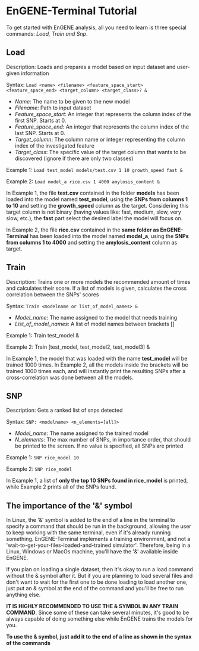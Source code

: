 # EnGENE-Terminal Tutorial

To get started with EnGENE analysis, all you need to learn is three special commands: *Load, Train and Snp*.

## Load

Description: Loads and prepares a model based on input dataset and user-given information

Syntax: `Load <name> <filename> <feature_space_start> <feature_space_end> <target_column> <target_class>? &`

- *Name*: The name to be given to the new model
- *Filename*: Path to input dataset
- *Feature_space_start*: An integer that represents the column index of the first SNP. Starts at 0.
- *Feature_space_end*: An integer that represents the column index of the last SNP. Starts at 0.
- *Target_column*: The column name or integer representing the column index of the investigated feature
- *Target_class*: The specific value of the target column that wants to be discovered (ignore if there are only two classes)

Example 1: `Load test_model models/test.csv 1 10 growth_speed fast &`

Example 2: `Load model_a rice.csv 1 4000 amylosis_content &`

In Example 1, the file **test.csv** contained in the folder **models** has been loaded into the model named **test_model**, using the **SNPs from columns 1 to 10** and setting the **growth_speed** column as the target. Considering this target column is not binary (having values like: fast, medium, slow, very slow, etc.), the **fast** part select the desired label the model will focus on.

In Example 2, the file **rice.csv** contained in the **same folder as EnGENE-Terminal** has been loaded into the model named **model_a**, using the **SNPs from columns 1 to 4000** and setting the **amylosis_content** column as target.

## Train

Description: Trains one or more models the recommended amount of times and calculates their score. If a list of models is given, calculates the cross correlation between the SNPs' scores

Syntax: `Train <modelname or list_of_model_names> &`

- *Model_name*: The name assigned to the model that needs training
- *List_of_model_names*: A list of model names between brackets []

Example 1: Train test_model &

Example 2: Train [test_model, test_model2, test_model3] &

In Example 1, the model that was loaded with the name **test_model** will be trained 1000 times.
In Example 2, all the models inside the brackets will be trained 1000 times each, and will instantly print the resulting SNPs after a cross-correlation was done between all the models. 

## SNP
Description: Gets a ranked list of snps detected

Syntax: `SNP: <modelname> <n_elements=[all]>`

- *Model_name*: The name assigned to the trained model
- *N_elements*: The max number of SNPs, in importance order, that should be printed to the screen. If no value is 	specified, all SNPs are printed

Example 1: `SNP rice_model 10`

Example 2: `SNP rice_model`

In Example 1, a list of **only the top 10 SNPs found in rice_model** is printed, while Example 2 prints all of the SNPs found.

## The importance of the '&' symbol
In Linux, the '&' symbol is added to the end of a line in the terminal to specify a command that should be run in the background, allowing the user to keep working with the same terminal, even if it's already running something. EnGENE-Terminal implements a training environment, and not a 'wait-to-get-your-files-loaded-and-trained simulator'. Therefore, being in a Linux, Windows or MacOs machine, you'll have the '&' available inside EnGENE.

If you plan on loading a single dataset, then it's okay to run a load command without the & symbol after it. But if you are planning to load several files and don't want to wait for the first one to be done loading to load another one, just put an & symbol at the end of the command and you'll be free to run anything else.

**IT IS HIGHLY RECOMMENDED TO USE THE & SYMBOL IN ANY TRAIN COMMAND**. Since some of these can take several minutes, it's good to be always capable of doing something else while EnGENE trains the models for you. 

**To use the & symbol, just add it to the end of a line as shown in the syntax of the commands**
